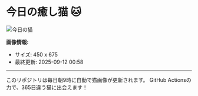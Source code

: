 # 今日の癒し猫 🐱

![今日の猫](https://cdn2.thecatapi.com/images/b8e.jpg)

**画像情報:**
- サイズ: 450 x 675
- 最終更新: 2025-09-12 00:58

---

このリポジトリは毎日朝9時に自動で猫画像が更新されます。
GitHub Actionsの力で、365日違う猫に出会えます！
